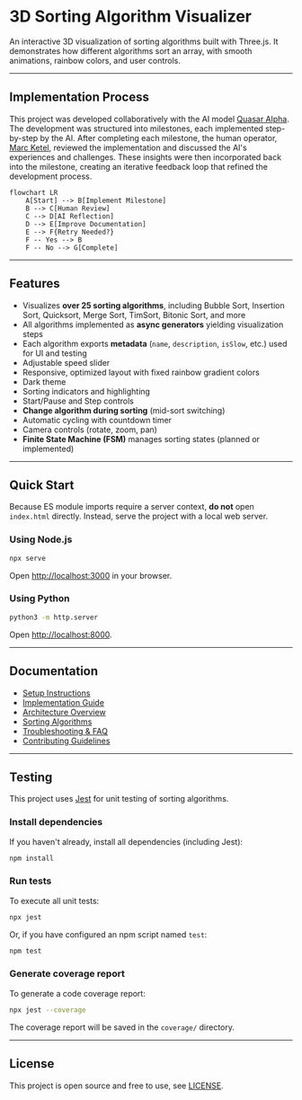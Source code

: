 # 3D Sorting Algorithm Visualizer

An interactive 3D visualization of sorting algorithms built with Three.js. It demonstrates how different algorithms sort an array, with smooth animations, rainbow colors, and user controls.

---

## Implementation Process

This project was developed collaboratively with the AI model [Quasar Alpha](https://openrouter.ai/openrouter/quasar-alpha). The development was structured into milestones, each implemented step-by-step by the AI. After completing each milestone, the human operator, [Marc Ketel](https://github.com/atoomnetmarc/), reviewed the implementation and discussed the AI's experiences and challenges. These insights were then incorporated back into the milestone, creating an iterative feedback loop that refined the development process.

```mermaid
flowchart LR
    A[Start] --> B[Implement Milestone]
    B --> C[Human Review]
    C --> D[AI Reflection]
    D --> E[Improve Documentation]
    E --> F{Retry Needed?}
    F -- Yes --> B
    F -- No --> G[Complete]
```

---

## Features

- Visualizes **over 25 sorting algorithms**, including Bubble Sort, Insertion Sort, Quicksort, Merge Sort, TimSort, Bitonic Sort, and more
- All algorithms implemented as **async generators** yielding visualization steps
- Each algorithm exports **metadata** (`name`, `description`, `isSlow`, etc.) used for UI and testing
- Adjustable speed slider
- Responsive, optimized layout with fixed rainbow gradient colors
- Dark theme
- Sorting indicators and highlighting
- Start/Pause and Step controls
- **Change algorithm during sorting** (mid-sort switching)
- Automatic cycling with countdown timer
- Camera controls (rotate, zoom, pan)
- **Finite State Machine (FSM)** manages sorting states (planned or implemented)

---

## Quick Start

Because ES module imports require a server context, **do not** open `index.html` directly. Instead, serve the project with a local web server.

### Using Node.js

```bash
npx serve
```

Open [http://localhost:3000](http://localhost:3000) in your browser.

### Using Python

```bash
python3 -m http.server
```

Open [http://localhost:8000](http://localhost:8000).

---

## Documentation

- [Setup Instructions](docs/Setup.md)
- [Implementation Guide](docs/Implementation.md)
- [Architecture Overview](docs/Architecture.md)
- [Sorting Algorithms](docs/Algorithms.md)
- [Troubleshooting & FAQ](docs/Troubleshooting.md)
- [Contributing Guidelines](docs/Contributing.md)

---

## Testing

This project uses [Jest](https://jestjs.io/) for unit testing of sorting algorithms.

### Install dependencies

If you haven't already, install all dependencies (including Jest):

```bash
npm install
```

### Run tests

To execute all unit tests:

```bash
npx jest
```

Or, if you have configured an npm script named `test`:

```bash
npm test
```

### Generate coverage report

To generate a code coverage report:

```bash
npx jest --coverage
```

The coverage report will be saved in the `coverage/` directory.

---

## License

This project is open source and free to use, see [LICENSE](LICENSE).
